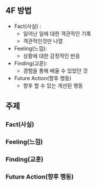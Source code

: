 ## 4F 방법
- Fact(사실) : 
  - 일어난 일에 대한 객관적인 기록
  - 객관적인것만 나열
- Feeling(느낌):
  - 상황에 대한 감정적인 반응
- Finding(교훈):
  - 경험을 통해 배울 수 있었던 것
- Future Action(향후 행동)
  - 향후 할 수 있는 개선된 행동

## 주제
### Fact(사실)

### Feeling(느낌)

### Finding(교훈)

### Future Action(향후 행동)
